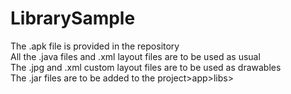 # LibrarySample

The .apk file is provided in the repository  
All the .java files and .xml layout files are to be used as usual  
The .jpg and .xml custom layout files are to be used as drawables  
The .jar files are to be added to the project>app>libs>
